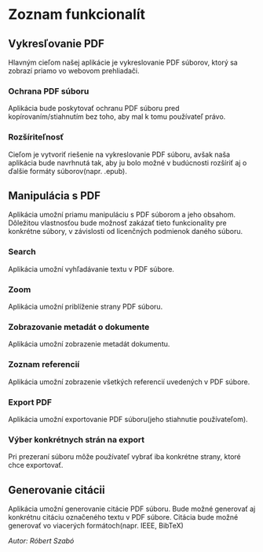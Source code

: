 # Zoznam funkcionalít

## Vykresľovanie PDF

Hlavným cieľom našej aplikácie je vykreslovanie PDF súborov, ktorý sa zobrazí priamo vo webovom prehliadači.

### Ochrana PDF súboru

Aplikácia bude poskytovať ochranu PDF súboru pred kopírovaním/stiahnutím bez toho, aby mal k tomu používateľ právo.

### Rozšíriteľnosť

Cieľom je vytvoriť riešenie na vykreslovanie PDF súboru, avšak naša aplikácia bude navrhnutá tak, aby ju bolo možné v budúcnosti rozšíriť aj o ďalšie formáty súborov(napr. .epub).

## Manipulácia s PDF

Aplikácia umožní priamu manipuláciu s PDF súborom a jeho obsahom. Dôležitou vlastnosťou bude možnosť zakázať tieto funkcionality pre konkrétne súbory, v závislosti od licenčných podmienok daného súboru.

### Search

Aplikácia umožní vyhľadávanie textu v PDF súbore.

### Zoom

Aplikácia umožní priblíženie strany PDF súboru. 

### Zobrazovanie metadát o dokumente

Aplikácia umožní zobrazenie metadát dokumentu.

### Zoznam referencií

Aplikácia umožní zobrazenie všetkých referencií uvedených v PDF súbore.

### Export PDF

Aplikácia umožní exportovanie PDF súboru(jeho stiahnutie používateľom). 

### Výber konkrétnych strán na export

Pri prezeraní súboru môže používateľ vybrať iba konkrétne strany, ktoré chce exportovať.

## Generovanie citácii

Aplikácia umožní generovanie citácie PDF súboru. Bude možné generovať aj konkrétnu citáciu označeného textu v PDF súbore. Citácia bude možné generovať vo viacerých formátoch(napr. IEEE, BibTeX)

*Autor: Róbert Szabó*
